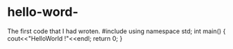 # hello-word-
The first code that I had wroten.
#include  <iostream>
using namespace std;
int main()
{
  cout<<"HelloWorld !"<<endl;
  return 0;
}
